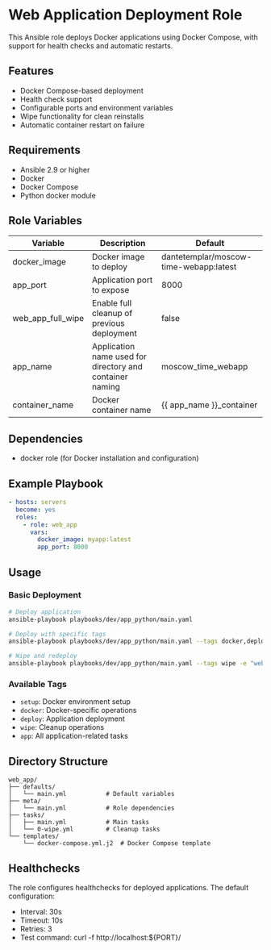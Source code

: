 # Web Application Deployment Role

This Ansible role deploys Docker applications using Docker Compose, with support for health checks and automatic
restarts.

## Features

- Docker Compose-based deployment
- Health check support
- Configurable ports and environment variables
- Wipe functionality for clean reinstalls
- Automatic container restart on failure

## Requirements

- Ansible 2.9 or higher
- Docker
- Docker Compose
- Python docker module

## Role Variables

| Variable          | Description                                              | Default                                |
|-------------------|----------------------------------------------------------|----------------------------------------|
| docker_image      | Docker image to deploy                                   | dantetemplar/moscow-time-webapp:latest |
| app_port          | Application port to expose                               | 8000                                   |
| web_app_full_wipe | Enable full cleanup of previous deployment               | false                                  |
| app_name          | Application name used for directory and container naming | moscow_time_webapp                     |
| container_name    | Docker container name                                    | {{ app_name }}_container               |

## Dependencies

- docker role (for Docker installation and configuration)

## Example Playbook

```yaml
- hosts: servers
  become: yes
  roles:
    - role: web_app
      vars:
        docker_image: myapp:latest
        app_port: 8000
```

## Usage

### Basic Deployment

```bash
# Deploy application
ansible-playbook playbooks/dev/app_python/main.yaml

# Deploy with specific tags
ansible-playbook playbooks/dev/app_python/main.yaml --tags docker,deploy

# Wipe and redeploy
ansible-playbook playbooks/dev/app_python/main.yaml --tags wipe -e "web_app_full_wipe=true"
```

### Available Tags

- `setup`: Docker environment setup
- `docker`: Docker-specific operations
- `deploy`: Application deployment
- `wipe`: Cleanup operations
- `app`: All application-related tasks

## Directory Structure

```
web_app/
├── defaults/
│   └── main.yml           # Default variables
├── meta/
│   └── main.yml           # Role dependencies
├── tasks/
│   ├── main.yml           # Main tasks
│   └── 0-wipe.yml         # Cleanup tasks
└── templates/
    └── docker-compose.yml.j2  # Docker Compose template
```

## Healthchecks

The role configures healthchecks for deployed applications. The default configuration:

- Interval: 30s
- Timeout: 10s
- Retries: 3
- Test command: curl -f http://localhost:${PORT}/

